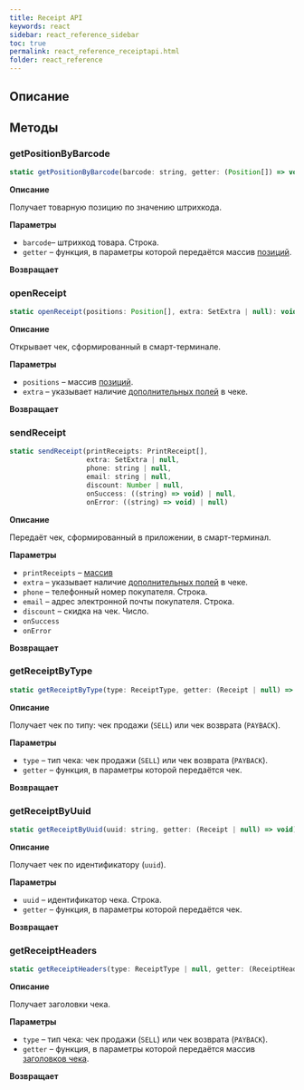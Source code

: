 ```yaml
---
title: Receipt API
keywords: react
sidebar: react_reference_sidebar
toc: true
permalink: react_reference_receiptapi.html
folder: react_reference
---
```


## Описание

## Методы

### getPositionByBarcode

```js
static getPositionByBarcode(barcode: string, getter: (Position[]) => void): void
```

**Описание**

Получает товарную позицию по значению штрихкода.

**Параметры**

* `barcode`– штрихкод товара. Строка.
* `getter` – функция, в параметры которой передаётся массив [позиций](./react_reference_parameters_receipt.html#position).

**Возвращает**

### openReceipt

```js
static openReceipt(positions: Position[], extra: SetExtra | null): void
```

**Описание**

Открывает чек, сформированный в смарт-терминале.

**Параметры**

* `positions` – массив [позиций](./react_reference_parameters_receipt.html#position).
* `extra` – указывает наличие [дополнительных полей](./react_reference_parameters_receipt.html#setextra) в чеке.

**Возвращает**

### sendReceipt

```js
static sendReceipt(printReceipts: PrintReceipt[],
                   extra: SetExtra | null,
                   phone: string | null,
                   email: string | null,
                   discount: Number | null,
                   onSuccess: ((string) => void) | null,
                   onError: ((string) => void) | null)
```

**Описание**

Передаёт чек, сформированный в приложении, в смарт-терминал.

**Параметры**

* `printReceipts` – [массив](./react_reference_parameters_receipt.html#printreceipt)
* `extra` – указывает наличие [дополнительных полей](./react_reference_parameters_receipt.html#setextra) в чеке.
* `phone` – телефонный номер покупателя. Строка.
* `email` – адрес электронной почты покупателя. Строка.
* `discount` – скидка на чек. Число.
* `onSuccess`
* `onError`

**Возвращает**

### getReceiptByType

```js
static getReceiptByType(type: ReceiptType, getter: (Receipt | null) => void): void
```

**Описание**

Получает чек по типу: чек продажи (`SELL`) или чек возврата (`PAYBACK`).

**Параметры**

* `type` – тип чека: чек продажи (`SELL`) или чек возврата (`PAYBACK`).
* `getter` – функция, в параметры которой передаётся чек.

**Возвращает**

### getReceiptByUuid

```js
static getReceiptByUuid(uuid: string, getter: (Receipt | null) => void): void
```

**Описание**

Получает чек по идентификатору (`uuid`).

**Параметры**

* `uuid` – идентификатор чека. Строка.
* `getter` – функция, в параметры которой передаётся чек.

**Возвращает**

### getReceiptHeaders

```js
static getReceiptHeaders(type: ReceiptType | null, getter: (ReceiptHeader[]) => void): void
```

**Описание**

Получает заголовки чека.

**Параметры**

* `type` – тип чека: чек продажи (`SELL`) или чек возврата (`PAYBACK`).
* `getter` – функция, в параметры которой передаётся массив [заголовков чека](./react_reference_parameters_receipt.html#receiptheader).

**Возвращает**
